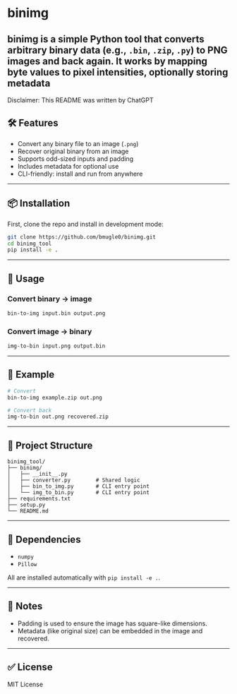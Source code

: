 # binimg

**binimg** is a simple Python tool that converts arbitrary binary data (e.g., `.bin`, `.zip`, `.py`) to PNG images and back again. It works by mapping byte values to pixel intensities, optionally storing metadata
---
Disclaimer: This README was written by ChatGPT

## 🛠 Features

- Convert any binary file to an image (`.png`)
- Recover original binary from an image
- Supports odd-sized inputs and padding
- Includes metadata for optional use
- CLI-friendly: install and run from anywhere

---

## 📦 Installation

First, clone the repo and install in development mode:

```bash
git clone https://github.com/bmugle0/binimg.git
cd binimg_tool
pip install -e .
```

---

## 🚀 Usage

### Convert binary → image

```bash
bin-to-img input.bin output.png
```

### Convert image → binary

```bash
img-to-bin input.png output.bin
```

---

## 🧪 Example

```bash
# Convert
bin-to-img example.zip out.png

# Convert back
img-to-bin out.png recovered.zip
```

---

## 📝 Project Structure

```
binimg_tool/
├── binimg/
│   ├── __init__.py
│   ├── converter.py        # Shared logic
│   ├── bin_to_img.py       # CLI entry point
│   └── img_to_bin.py       # CLI entry point
├── requirements.txt
├── setup.py
└── README.md
```

---

## 🧩 Dependencies

- `numpy`
- `Pillow`

All are installed automatically with `pip install -e .`.

---

## 📌 Notes

- Padding is used to ensure the image has square-like dimensions.
- Metadata (like original size) can be embedded in the image and recovered.

---

## ✅ License

MIT License
